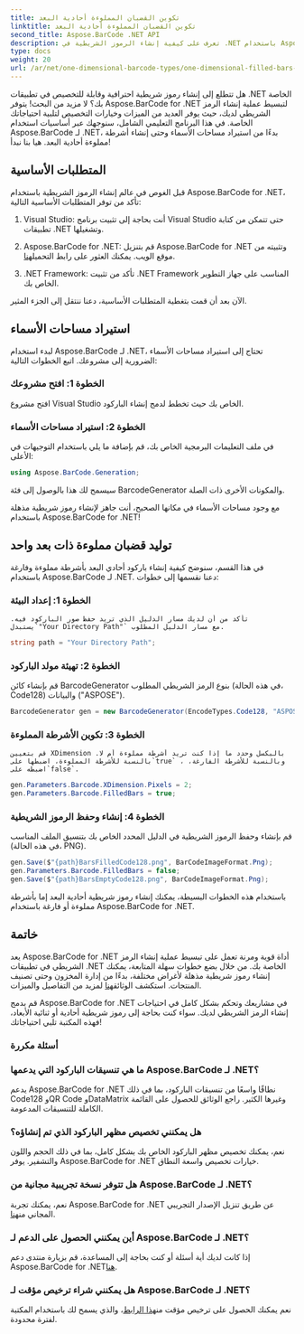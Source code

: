 ```yaml
---
title: تكوين القضبان المملوءة أحادية البعد
linktitle: تكوين القضبان المملوءة أحادية البعد
second_title: Aspose.BarCode .NET API
description: تعرف على كيفية إنشاء الرموز الشريطية في .NET باستخدام Aspose.BarCode لـ .NET. يغطي هذا البرنامج التعليمي الشامل كل شيء بدءًا من استيراد مساحات الأسماء وحتى إنشاء رموز شريطية أحادية البعد.
type: docs
weight: 20
url: /ar/net/one-dimensional-barcode-types/one-dimensional-filled-bars-configuration/
---
```


هل تتطلع إلى إنشاء رموز شريطية احترافية وقابلة للتخصيص في تطبيقات .NET الخاصة بك؟ لا مزيد من البحث! يتوفر Aspose.BarCode for .NET لتبسيط عملية إنشاء الرمز الشريطي لديك، حيث يوفر العديد من الميزات وخيارات التخصيص لتلبية احتياجاتك الخاصة. في هذا البرنامج التعليمي الشامل، سنوجهك عبر أساسيات استخدام Aspose.BarCode لـ .NET، بدءًا من استيراد مساحات الأسماء وحتى إنشاء أشرطة مملوءة أحادية البعد. هيا بنا نبدأ!

## المتطلبات الأساسية

قبل الغوص في عالم إنشاء الرموز الشريطية باستخدام Aspose.BarCode for .NET، تأكد من توفر المتطلبات الأساسية التالية:

1. Visual Studio: أنت بحاجة إلى تثبيت برنامج Visual Studio حتى تتمكن من كتابة تطبيقات .NET وتشغيلها.

2.  Aspose.BarCode for .NET: قم بتنزيل Aspose.BarCode for .NET وتثبيته من موقع الويب. يمكنك العثور على رابط التحميل[هنا](https://releases.aspose.com/barcode/net/).

3. .NET Framework: تأكد من تثبيت .NET Framework المناسب على جهاز التطوير الخاص بك.

الآن بعد أن قمت بتغطية المتطلبات الأساسية، دعنا ننتقل إلى الجزء المثير.

## استيراد مساحات الأسماء

لبدء استخدام Aspose.BarCode لـ .NET، تحتاج إلى استيراد مساحات الأسماء الضرورية إلى مشروعك. اتبع الخطوات التالية:

### الخطوة 1: افتح مشروعك
   افتح مشروع Visual Studio الخاص بك حيث تخطط لدمج إنشاء الباركود.

### الخطوة 2: استيراد مساحات الأسماء
   في ملف التعليمات البرمجية الخاص بك، قم بإضافة ما يلي باستخدام التوجيهات في الأعلى:

   ```csharp
   using Aspose.BarCode.Generation;
   ```

   سيسمح لك هذا بالوصول إلى فئة BarcodeGenerator والمكونات الأخرى ذات الصلة.

مع وجود مساحات الأسماء في مكانها الصحيح، أنت جاهز لإنشاء رموز شريطية مذهلة باستخدام Aspose.BarCode for .NET!

## توليد قضبان مملوءة ذات بعد واحد

في هذا القسم، سنوضح كيفية إنشاء باركود أحادي البعد بأشرطة مملوءة وفارغة باستخدام Aspose.BarCode لـ .NET. دعنا نقسمها إلى خطوات:

### الخطوة 1: إعداد البيئة
    تأكد من أن لديك مسار الدليل الذي تريد حفظ صور الباركود فيه. يستبدل`"Your Directory Path"` مع مسار الدليل المطلوب.

   ```csharp
   string path = "Your Directory Path";
   ```

### الخطوة 2: تهيئة مولد الباركود
   قم بإنشاء كائن BarcodeGenerator بنوع الرمز الشريطي المطلوب (في هذه الحالة، Code128) والبيانات ("ASPOSE").

   ```csharp
   BarcodeGenerator gen = new BarcodeGenerator(EncodeTypes.Code128, "ASPOSE");
   ```

### الخطوة 3: تكوين الأشرطة المملوءة
    قم بتعيين XDimension بالبكسل وحدد ما إذا كنت تريد أشرطة مملوءة أم لا. بالنسبة للأشرطة المملوءة، اضبطها على`true` ، وبالنسبة للأشرطة الفارغة، اضبطه على`false`.

   ```csharp
   gen.Parameters.Barcode.XDimension.Pixels = 2;
   gen.Parameters.Barcode.FilledBars = true;
   ```

### الخطوة 4: إنشاء وحفظ الرموز الشريطية
   قم بإنشاء وحفظ الرموز الشريطية في الدليل المحدد الخاص بك بتنسيق الملف المناسب (في هذه الحالة، PNG).

   ```csharp
   gen.Save($"{path}BarsFilledCode128.png", BarCodeImageFormat.Png);
   gen.Parameters.Barcode.FilledBars = false;
   gen.Save($"{path}BarsEmptyCode128.png", BarCodeImageFormat.Png);
   ```

باستخدام هذه الخطوات البسيطة، يمكنك إنشاء رموز شريطية أحادية البعد إما بأشرطة مملوءة أو فارغة باستخدام Aspose.BarCode for .NET.

## خاتمة

يعد Aspose.BarCode for .NET أداة قوية ومرنة تعمل على تبسيط عملية إنشاء الرمز الشريطي في تطبيقات .NET الخاصة بك. من خلال بضع خطوات سهلة المتابعة، يمكنك إنشاء رموز شريطية مذهلة لأغراض مختلفة، بدءًا من إدارة المخزون وحتى تصنيف المنتجات. استكشف الوثائق[هنا](https://reference.aspose.com/barcode/net/) لمزيد من التفاصيل والميزات.

قم بدمج Aspose.BarCode for .NET في مشاريعك وتحكم بشكل كامل في احتياجات إنشاء الرمز الشريطي لديك. سواء كنت بحاجة إلى رموز شريطية أحادية أو ثنائية الأبعاد، فهذه المكتبة تلبي احتياجاتك!

### أسئلة مكررة

### ما هي تنسيقات الباركود التي يدعمها Aspose.BarCode لـ .NET؟
يدعم Aspose.BarCode for .NET نطاقًا واسعًا من تنسيقات الباركود، بما في ذلك Code128 وQR Code وDataMatrix وغيرها الكثير. راجع الوثائق للحصول على القائمة الكاملة للتنسيقات المدعومة.

### هل يمكنني تخصيص مظهر الباركود الذي تم إنشاؤه؟
نعم، يمكنك تخصيص مظهر الباركود الخاص بك بشكل كامل، بما في ذلك الحجم واللون والتشفير. يوفر Aspose.BarCode for .NET خيارات تخصيص واسعة النطاق.

### هل تتوفر نسخة تجريبية مجانية من Aspose.BarCode لـ .NET؟
نعم، يمكنك تجربة Aspose.BarCode for .NET عن طريق تنزيل الإصدار التجريبي المجاني من[هنا](https://releases.aspose.com/).

### أين يمكنني الحصول على الدعم لـ Aspose.BarCode لـ .NET؟
 إذا كانت لديك أية أسئلة أو كنت بحاجة إلى المساعدة، قم بزيارة منتدى دعم Aspose.BarCode for .NET[هنا](https://forum.aspose.com/c/barcode/13).

### هل يمكنني شراء ترخيص مؤقت لـ Aspose.BarCode لـ .NET؟
 نعم يمكنك الحصول على ترخيص مؤقت من[هذا الرابط](https://purchase.aspose.com/temporary-license/)، والذي يسمح لك باستخدام المكتبة لفترة محدودة.